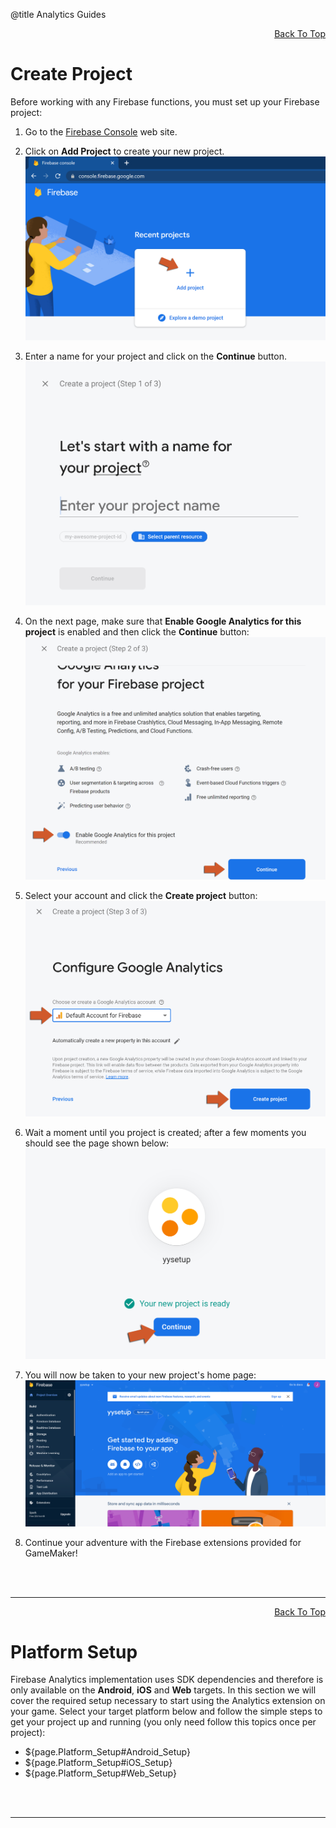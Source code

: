 @title Analytics Guides

<a id="top"></a>
<!-- Page HTML do not touch -->
<a /><p align="right">[Back To Top](#top)</p>

# Create Project

  Before working with any Firebase functions, you must set up your Firebase project:

1. Go to the [Firebase Console](https://console.firebase.google.com/) web site.
2. Click on **Add Project** to create your new project.<br>
      ![](assets/setupProjectStep1.PNG)

3. Enter a name for your project and click on the **Continue** button.<br>
      ![](assets/setupProjectStep2.PNG)

4. On the next page, make sure that **Enable Google Analytics for this project** is enabled and then click the **Continue** button:<br>
      ![](assets/setupProjectStep3.PNG)

5. Select your account and click the **Create project** button:<br>
      ![](assets/setupProjectStep4.PNG)

6. Wait a moment until you project is created; after a few moments you should see the page shown below:<br>
      ![](assets/setupProjectStep5.PNG)

7. You will now be taken to your new project's home page:<br>
      ![](assets/setupProjectStep6.PNG)

8. Continue your adventure with the Firebase extensions provided for GameMaker!


<br><br>

---

<!-- Page HTML do not touch -->
<a /><p align="right">[Back To Top](#top)</p>

# Platform Setup

Firebase Analytics implementation uses SDK dependencies and therefore is only available on the **Android**, **iOS** and **Web** targets. In this section we will cover the required setup necessary to start using the Analytics extension on your game.
Select your target platform below and follow the simple steps to get your project up and running (you only need follow this topics once per project):

* ${page.Platform_Setup#Android_Setup}
* ${page.Platform_Setup#iOS_Setup}
* ${page.Platform_Setup#Web_Setup}


<br><br>

---